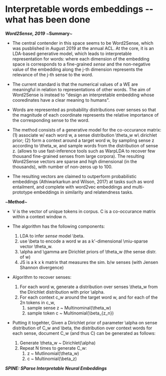 Interpretable words embeddings -- what has been done
=========

**_Word2Sense, 2019_**
~**Summary**~
* The central contender in this space seems to be Word2Sense, which was pusblished in August 2019 at the annual ACL. At the core, it is an LDA-based generative model, which leads to interpretable representation for words: where each dimension of the embedding space is corresponds to a fine-grained *sense* and the non-negative value of the embedding along the j-th dimension represents the relevance of the j-th sense to the word. 

* The current standard is that the numerical values of a WE are meaningful in relation to representations of other words. The aim of Word2Sense is instead to "design an interpretable embedding whose cooredinates have a clear meaning to humans".

* Words are represented as probability distributions over senses so that the magnitude of each coordinate represents the relative importance of the corresponding sense to the word.

* The method consists of a generative model for the co-occurance matrix: (1) associate w/ each word w, a sense distribution \theta_w w\ dirichlet prior; (2) form a context around a target word w, by sampling sense z according to \theta_w, and sample words from the distribution of sense z. (allows to use fast-inference tools such as WarpLDA to recover few thousand fine-grained senses from large corpora). The resulting Word2Sense vectors are sparse and high dimensional (in the thousands), with number of non-zeros up to 100. 

* The resulting vectors are claimed to outperform probabilistic embeddings (Athiwarkarkun and Wilson, 2017) at tasks such as word entailment, and complete with word2vec embeddings and multi-prototype embeddings in similarity and relatendness tasks. 

~**Method**~
* V is the vector of unique tokens in corpus. C is a co-occurance matrix within a context window n. 

* The algorithm has the following components:
	1. LDA to infer *sense* model \beta.
	2. use \beta to encode a word w as a k'-dimensional \miu-sparse vector \theta_w. 
	3. \alpha and \gamma are Dirichlet priors of \theta_w (the sense distr. of w)
	4. JS is a k x k matrix that measures the sim. b/w senses (with Jensen Shannon divergence)

* Algorithm to recover senses:
	1. For each word w, generate a distribution over senses \theta_w from the Dirichlet distribution with prior \alpha. 
	2. For each context c_w around the target word w, and for each of the 2n tokens in c_w, 
		1. sample sense z ~ Multinominal(\theta_w)
		2. sample token c ~ Multinomial(\beta_{z_n})

* Putting it togehter, Given a Dirichlet prior of parameter \alpha on sense distribution of C_w and \beta, the distribution over context words for each sense, document C_w (and thus C) can be generated as follows:
	1. Generate \theta_w ~ Dirichlet(\alpha)
	2. Repeat N times to generate C_w:
		1. z ~ Mutlinomial(\theta_w)
		2. c ~ Multinomial(\beta_z)



**_SPINE: SParse Interpretable Neural Embeddings_**



